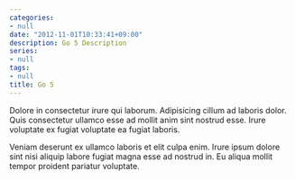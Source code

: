 ```yaml
---
categories:
- null
date: "2012-11-01T10:33:41+09:00"
description: Go 5 Description
series:
- null
tags:
- null
title: Go 5
---
```


Dolore in consectetur irure qui laborum. Adipisicing cillum ad laboris dolor. Quis consectetur ullamco esse ad mollit anim sint nostrud esse. Irure voluptate ex fugiat voluptate ea fugiat laboris.

Veniam deserunt ex ullamco laboris et elit culpa enim. Irure ipsum dolore sint nisi aliquip labore fugiat magna esse ad nostrud in. Eu aliqua mollit tempor proident pariatur voluptate.